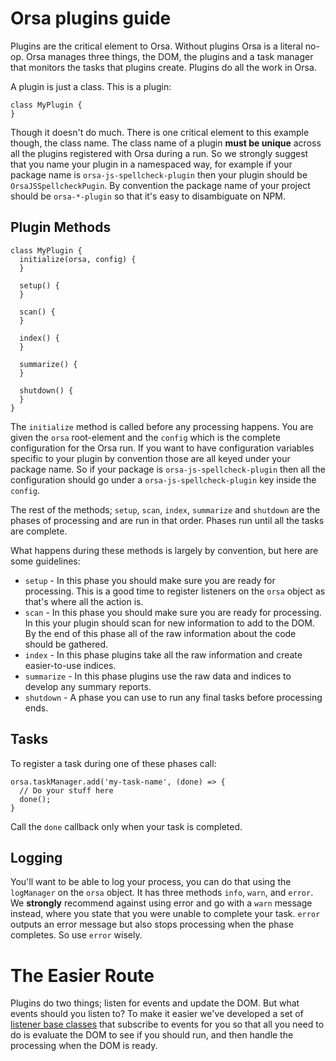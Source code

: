 # Orsa plugins guide

Plugins are the critical element to Orsa. Without plugins Orsa is a literal no-op. Orsa manages three things, the DOM, the plugins and a task manager that monitors the tasks that plugins create. Plugins do all the work in Orsa.

A plugin is just a class. This is a plugin:

```
class MyPlugin {
}
```

Though it doesn't do much. There is one critical element to this example though, the class name. The class name of a plugin **must be unique** across all the plugins registered with Orsa during a run. So we strongly suggest that you name your plugin in a namespaced way, for example if your package name is `orsa-js-spellcheck-plugin` then your plugin should be `OrsaJSSpellcheckPugin`. By convention the package name of your project should be `orsa-*-plugin` so that it's easy to disambiguate on NPM.

## Plugin Methods

```
class MyPlugin {
  initialize(orsa, config) {
  }

  setup() {
  }

  scan() {
  }

  index() {
  }

  summarize() {
  }

  shutdown() {
  }
}
```

The `initialize` method is called before any processing happens. You are given the `orsa` root-element and the `config` which is the complete configuration for the Orsa run. If you want to have configuration variables specific to your plugin by convention those are all keyed under your package name. So if your package is `orsa-js-spellcheck-plugin` then all the configuration should go under a `orsa-js-spellcheck-plugin` key inside the `config`.

The rest of the methods; `setup`, `scan`, `index`, `summarize` and `shutdown` are the phases of processing and are run in that order. Phases run until all the tasks are complete.

What happens during these methods is largely by convention, but here are some guidelines:

* `setup` - In this phase you should make sure you are ready for processing. This is a good time to register listeners on the `orsa` object as that's where all the action is.
* `scan` - In this phase you should make sure you are ready for processing. In this your plugin should scan for new information to add to the DOM. By the end of this phase all of the raw information about the code should be gathered.
* `index` - In this phase plugins take all the raw information and create easier-to-use indices.
* `summarize` - In this phase plugins use the raw data and indices to develop any summary reports.
* `shutdown` - A phase you can use to run any final tasks before processing ends.

## Tasks

To register a task during one of these phases call:

```
orsa.taskManager.add('my-task-name', (done) => {
  // Do your stuff here
  done();
}
```

Call the `done` callback only when your task is completed.

## Logging

You'll want to be able to log your process, you can do that using the `logManager` on the `orsa` object. It has three methods `info`, `warn`, and `error`. We **strongly** recommend against using error and go with a `warn` message instead, where you state that you were unable to complete your task. `error` outputs an error message but also stops processing when the phase completes. So use `error` wisely.

# The Easier Route

Plugins do two things; listen for events and update the DOM. But what events should you listen to? To make it easier we've developed a set of [listener base classes](https://github.com/orsa-actual/orsa/tree/master/packages/orsa-listeners) that subscribe to events for you so that all you need to do is evaluate the DOM to see if you should run, and then handle the processing when the DOM is ready.
